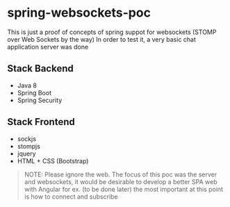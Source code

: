 # spring-websockets-poc

This is just a proof of concepts of spring suppot for websockets (STOMP over Web Sockets by the way)
In order to test it, a very basic chat application server was done

## Stack Backend
- Java 8
- Spring Boot
- Spring Security

## Stack Frontend
- sockjs
- stompjs
- jquery
- HTML + CSS (Bootstrap)


> NOTE: Please ignore the web. The focus of this poc was the server and websockets, 
> it would be desirable to develop a better SPA web with Angular for ex. (to be done later)
> the most important at this point is how to connect and subscribe 